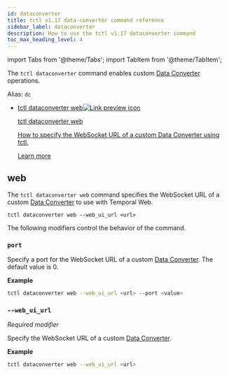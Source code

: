 ```yaml
---
id: dataconverter
title: tctl v1.17 data-converter command reference
sidebar_label: dataconverter
description: How to use the tctl v1.17 dataconverter command
toc_max_heading_level: 4
---
```


<!-- THIS FILE IS GENERATED. DO NOT EDIT THIS FILE DIRECTLY -->

import Tabs from '@theme/Tabs';
import TabItem from '@theme/TabItem';

The `tctl dataconverter` command enables custom [Data Converter](/concepts/what-is-a-data-converter) operations.

Alias: `dc`

- <a class="tdlp" href="#web">tctl dataconverter web<span class="tdlpiw"><img src="/img/link-preview-icon.svg" alt="Link preview icon" /></span><div class="tdlpc"><p class="tdlppt">tctl dataconverter web</p><p class="tdlppd">How to specify the WebSocket URL of a custom Data Converter using tctl.</p><p class="tdlplm"><a class="tdlplma" href="#web">Learn more</a></p></div></a>

## web

The `tctl dataconverter web` command specifies the WebSocket URL of a custom [Data Converter](/concepts/what-is-a-data-converter) to use with Temporal Web.

`tctl dataconverter web --web_ui_url <url>`

The following modifiers control the behavior of the command.

### `port`

Specify a port for the WebSocket URL of a custom [Data Converter](/concepts/what-is-a-data-converter).
The default value is 0.

**Example**

```bash
tctl dataconverter web --web_ui_url <url> --port <value>
```

### `--web_ui_url`

_Required modifier_

Specify the WebSocket URL of a custom [Data Converter](/concepts/what-is-a-data-converter).

**Example**

```bash
tctl dataconverter web --web_ui_url <url>
```

